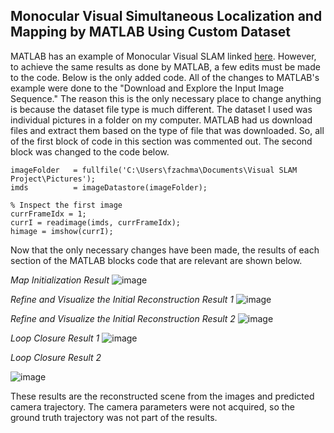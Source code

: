 ## Monocular Visual Simultaneous Localization and Mapping by MATLAB Using Custom Dataset

MATLAB has an example of Monocular Visual SLAM linked [here](https://www.mathworks.com/help/vision/ug/monocular-visual-simultaneous-localization-and-mapping.html). However, to achieve the same results as done by MATLAB, a few edits must be made to the code. Below is the only added code. All of the changes to MATLAB's example were done to the "Download and Explore the Input Image Sequence." The reason this is the only necessary place to change anything is because the dataset file type is much different. The dataset I used was individual pictures in a folder on my computer. MATLAB had us download files and extract them based on the type of file that was downloaded. So, all of the first block of code in this section was commented out. The second block was changed to the code below. 
````
imageFolder   = fullfile('C:\Users\fzachma\Documents\Visual SLAM Project\Pictures');
imds          = imageDatastore(imageFolder);

% Inspect the first image
currFrameIdx = 1;
currI = readimage(imds, currFrameIdx);
himage = imshow(currI);
````


Now that the only necessary changes have been made, the results of each section of the MATLAB blocks code that are relevant are shown below.

*Map Initialization Result*
![image](https://github.com/frankzachma/Visual-Mono-SLAM/assets/168232333/ff944739-1833-46e8-826b-c441c35cc3bb)

*Refine and Visualize the Initial Reconstruction Result 1*
![image](https://github.com/frankzachma/Visual-Mono-SLAM/assets/168232333/4af6c376-86a3-4c6a-a0b5-262a07d4b3c0)

*Refine and Visualize the Initial Reconstruction Result 2*
![image](https://github.com/frankzachma/Visual-Mono-SLAM/assets/168232333/04c6c05c-7fa3-44bc-bb72-6a80fa8b5ffd)

*Loop Closure Result 1*
![image](https://github.com/frankzachma/Visual-Mono-SLAM/assets/168232333/e5e7b16e-9e6a-4028-9682-833c7923a310)

*Loop Closure Result 2*

![image](https://github.com/frankzachma/Visual-Mono-SLAM/assets/168232333/8f5db104-bac8-4f3c-b0ca-2501f95325d5)


These results are the reconstructed scene from the images and predicted camera trajectory. The camera parameters were not acquired, so the ground truth trajectory was not part of the results.
